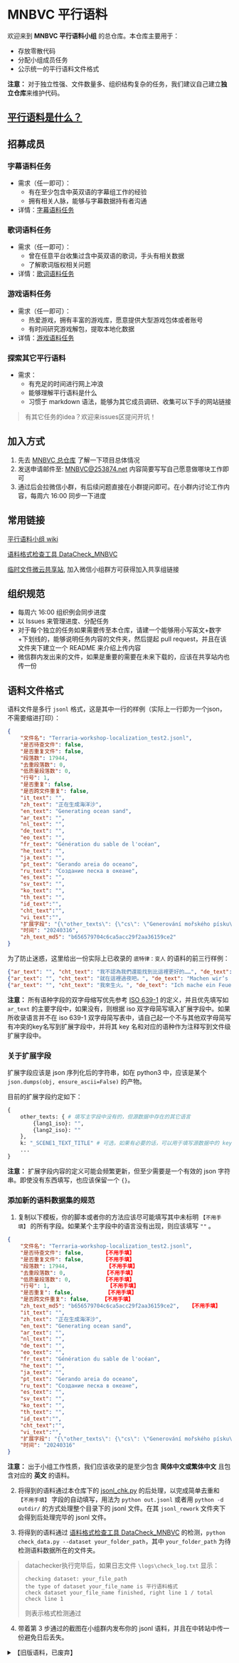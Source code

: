 <!-- # parallel_corpus_mnbvc

parallel corpus dataset from the mnbvc project

# Install the requirements

```
pip install -r requirements.txt
``` -->

#  MNBVC 平行语料


欢迎来到 **MNBVC 平行语料小组** 的总仓库。本仓库主要用于：
- 存放零散代码
- 分配小组成员任务
- 公示统一的平行语料文件格式

**注意：** 对于独立性强、文件数量多、组织结构复杂的任务，我们建议自己建立**独立仓库**来维护代码。

## [平行语料是什么？](https://en.wikipedia.org/wiki/Parallel_text)

## 招募成员

### 字幕语料任务
- 需求（任一即可）：
    - 有在至少包含中英双语的字幕组工作的经验
    - 拥有相关人脉，能够与字幕数据持有者沟通
- 详情：[字幕语料任务](https://github.com/liyongsea/parallel_corpus_mnbvc/issues/77)
### 歌词语料任务
- 需求（任一即可）：
    - 曾在任意平台收集过含中英双语的歌词，手头有相关数据
    - 了解歌词版权相关问题
- 详情：[歌词语料任务](https://github.com/liyongsea/parallel_corpus_mnbvc/issues/92)
### 游戏语料任务
- 需求（任一即可）：
    - 热爱游戏，拥有丰富的游戏库，愿意提供大型游戏包体或者账号
    - 有时间研究游戏解包，提取本地化数据
- 详情：[游戏语料任务](https://github.com/liyongsea/parallel_corpus_mnbvc/issues/82)
### 探索其它平行语料
- 需求：
    - 有充足的时间进行网上冲浪
    - 能够理解平行语料是什么
    - 习惯于 markdown 语法，能够为其它成员调研、收集可以下手的网站链接


> 有其它任务的idea？欢迎来issues区提问开坑！

## 加入方式

1. 先去 [MNBVC 总仓库](https://github.com/esbatmop/MNBVC) 了解一下项目总体情况
2. 发送申请邮件至: MNBVC@253874.net 内容简要写写自己愿意做哪块工作即可
3. 通过后会拉微信小群，有后续问题直接在小群提问即可。在小群内讨论工作内容，每周六 16:00 同步一下进度

## 常用链接

[平行语料小组 wiki](https://wiki.mnbvc.org/doku.php/pxyl)

[语料格式检查工具 DataCheck_MNBVC](https://github.com/X94521/DataCheck_MNBVC)

[临时文件微云共享站](https://www.weiyun.com/disk/sharedir/e653b09abec4e5e80bb454ef6b7f202b), 加入微信小组群方可获得加入共享组链接

## 组织规范

- 每周六 16:00 组织例会同步进度
- 以 Issues 来管理进度、分配任务
- 对于每个独立的任务如果需要传至本仓库，请建一个能够用小写英文+数字+下划线的，能够说明任务内容的文件夹，然后提起 pull request，并且在该文件夹下建立一个 README 来介绍上传内容
- 微信群内发出来的文件，如果是重要的需要在未来下载的，应该在共享站内也传一份

## 语料文件格式

语料文件是多行 `jsonl` 格式，这是其中一行的样例（实际上一行即为一个json，不需要缩进打印）：
```json
{
    "文件名": "Terraria-workshop-localization_test2.jsonl",
    "是否待查文件": false,
    "是否重复文件": false,
    "段落数": 17944,
    "去重段落数": 0,
    "低质量段落数": 0,
    "行号": 1,
    "是否重复": false,
    "是否跨文件重复": false,
    "it_text": "",
    "zh_text": "正在生成海洋沙",
    "en_text": "Generating ocean sand",
    "ar_text": "",
    "nl_text": "",
    "de_text": "",
    "eo_text": "",
    "fr_text": "Génération du sable de l'océan",
    "he_text": "",
    "ja_text": "",
    "pt_text": "Gerando areia do oceano",
    "ru_text": "Создание песка в океане",
    "es_text": "",
    "sv_text": "",
    "ko_text": "",
    "th_text": "",
    "id_text":"",
    "cht_text":"",
    "vi_text":"",
    "扩展字段": "{\"other_texts\": {\"cs\": \"Generování mořského písku\", \"pl\": \"Generowanie piasku morskiego\", \"hu\": \"Tengeri homok elhelyezése\", \"uk\": \"Генерація океанського піску\", \"tr\": \"Okyanus kumu üretme\"}}",
    "时间": "20240316",
    "zh_text_md5": "b656579704c6ca5acc29f2aa36159ce2"
}
```

为了防止迷惑，这里给出一份实际上已收录的 `底特律：变人` 的语料的前三行样例：

```json
{"ar_text": "", "cht_text": "我不認為我們還能找到比這裡更好的……", "de_text": "Wir werden nichts Besseres finden ...", "en_text": "I don't think we'll find anything better…", "eo_text": "", "es_text": "No encontraremos nada mejor.", "fr_text": "Je doute qu'on trouve mieux que ça.", "he_text": "", "id_text": "", "it_text": "Sarà difficile trovare di meglio...", "ja_text": "ここが一番マシそうね", "ko_text": "여기보다 나은 곳은 없는 것 같아...", "nl_text": "Ik denk niet dat we iets beters zullen vinden.", "pt_text": "Não vamos encontrar melhor do que isto...", "ru_text": "Вряд ли мы найдем что-то лучше.", "sv_text": "Jag tror inte att vi kommer hitta något bättre än så här.", "th_text": "", "vi_text": "", "zh_text": "我不认为我们还能找到比这里更好的……", "zh_text_md5": "dfa2ca6972a916ec64680d8f1453f85c", "低质量段落数": 0, "去重段落数": 2102, "扩展字段": "{\"other_texts\": {\"cs\": \"Myslím, že nic lepšího nenajdeme.\", \"da\": \"Vi finder nok ikke noget bedre.\", \"el\": \"Δεν νομίζω ότι θα βρούμε κάτι καλύτερο από αυτό...\", \"es_MX\": \"No creo que encontremos algo mejor...\", \"fi\": \"En usko, että löydämme mitään parempaakaan...\", \"hu\": \"Nem hiszem, hogy találunk ennél jobbat.\", \"nb\": \"Jeg tror ikke vi finner noe bedre enn dette.\", \"pl\": \"Nic lepszego raczej nie znajdziemy...\", \"pt_BR\": \"Não vamos encontrar um lugar melhor...\", \"sl\": \"\", \"tr\": \"Daha iyisini bulacağımızdan şüpheliyim...\"}}", "文件名": "DetroitBecomeHuman-parallel_corpus.jsonl", "时间": "20241001", "是否待查文件": false, "是否跨文件重复": false, "是否重复": false, "是否重复文件": false, "段落数": 12407, "行号": 1}
{"ar_text": "", "cht_text": "就在這裡過夜吧。", "de_text": "Machen wir‘s uns gemütlich.", "en_text": "Let's settle in for the night.", "eo_text": "", "es_text": "Nos quedaremos hoy aquí.", "fr_text": "Installons-nous pour la nuit.", "he_text": "", "id_text": "", "it_text": "Passeremo la notte qui.", "ja_text": "ここで寝ましょう", "ko_text": "오늘 밤은 여기서 보내자.", "nl_text": "Laten we hier vannacht blijven.", "pt_text": "Vamos instalar-nos para a noite.", "ru_text": "Будем ночевать здесь.", "sv_text": "Vi får slå oss ned för natten.", "th_text": "", "vi_text": "", "zh_text": "就在这里过夜吧。", "zh_text_md5": "59bbf0b5cef5cd943cd0ba59acd1e7c4", "低质量段落数": 0, "去重段落数": 2102, "扩展字段": "{\"other_texts\": {\"cs\": \"Tak se na noc utáboříme tady.\", \"da\": \"Lad os sove her.\", \"el\": \"Ας μείνουμε εδώ τη νύχτα.\", \"es_MX\": \"Instalémonos por hoy.\", \"fi\": \"Asetutaan tänne yöksi.\", \"hu\": \"Húzódjunk be éjszakára.\", \"nb\": \"Vi slår oss ned her for natten.\", \"pl\": \"Spróbujmy się rozgościć.\", \"pt_BR\": \"Vamos ficar aqui.\", \"sl\": \"\", \"tr\": \"Bu gecelik yerleşelim.\"}}", "文件名": "DetroitBecomeHuman-parallel_corpus.jsonl", "时间": "20241001", "是否待查文件": false, "是否跨文件重复": false, "是否重复": false, "是否重复文件": false, "段落数": 12407, "行号": 2}
{"ar_text": "", "cht_text": "我來生火。", "de_text": "Ich mache ein Feuer an.", "en_text": "I'll get a fire going.", "eo_text": "", "es_text": "Encenderé un fuego.", "fr_text": "Je vais faire du feu.", "he_text": "", "id_text": "", "it_text": "Accendo un fuoco.", "ja_text": "火をおこすよ", "ko_text": "내가 불 피울게.", "nl_text": "Ik zal vuur maken.", "pt_text": "Vou fazer uma fogueira.", "ru_text": "Я разведу огонь.", "sv_text": "Jag tänder en brasa.", "th_text": "", "vi_text": "", "zh_text": "我来生火。", "zh_text_md5": "552f113da3617f26fa2c6ca9dfa21836", "低质量段落数": 0, "去重段落数": 2102, "扩展字段": "{\"other_texts\": {\"cs\": \"Rozdělám oheň.\", \"da\": \"Jeg tænder et bål.\", \"el\": \"Θα ανάψω φωτιά.\", \"es_MX\": \"Yo prenderé una fogata.\", \"fi\": \"Minä sytytän tulen.\", \"hu\": \"Gyújtok tüzet.\", \"nb\": \"Jeg tenner opp.\", \"pl\": \"Zajmę się ogniskiem.\", \"pt_BR\": \"Vou acender o fogo.\", \"sl\": \"\", \"tr\": \"Ben ateşle uğraşayım.\"}}", "文件名": "DetroitBecomeHuman-parallel_corpus.jsonl", "时间": "20241001", "是否待查文件": false, "是否跨文件重复": false, "是否重复": false, "是否重复文件": false, "段落数": 12407, "行号": 3}
```

**注意：** 所有语种字段的双字母缩写优先参考 [ISO 639-1](https://en.wikipedia.org/wiki/List_of_ISO_639-1_codes) 的定义，并且优先填写如 `ar_text` 的主要字段中，如果没有，则根据 iso 双字母简写填入扩展字段中。如果所收录语言并不在 iso 639-1 双字母简写表中，请自己起一个不与其他双字母简写有冲突的key名写到扩展字段中，并将其 key 名和对应的语种作为注释写到文件级扩展字段中。

### 关于扩展字段

扩展字段应该是 json 序列化后的字符串，如在 python3 中，应该是某个 `json.dumps(obj, ensure_ascii=False)` 的产物。

目前的扩展字段约定如下：

```python
{
    other_texts: { # 填写主字段中没有的，但源数据中存在的其它语言
        {lang1_iso}: "",
        {lang2_iso}: ""
    },
    k: "_SCENE1_TEXT_TITLE" # 可选，如果有必要的话，可以用于填写源数据中的 key，即对齐依据
    ...
}
```

**注意：** 扩展字段内容的定义可能会频繁更新，但至少需要是一个有效的 json 字符串。即使没有东西填写，也应该保留一个 `{}`。

### 添加新的语料数据集的规范

1. 复制以下模板，你的脚本或者你的方法应该尽可能填写其中未标明 `【不用手填】` 的所有字段。如果某个主字段中的语言没有出现，则应该填写 `""` 。

```json
{
    "文件名": "Terraria-workshop-localization_test2.jsonl",
    "是否待查文件": false,      【不用手填】
    "是否重复文件": false,      【不用手填】
    "段落数": 17944,            【不用手填】
    "去重段落数": 0,            【不用手填】
    "低质量段落数": 0,          【不用手填】
    "行号": 1,                  【不用手填】
    "是否重复": false,          【不用手填】
    "是否跨文件重复": false,    【不用手填】
    "zh_text_md5": "b656579704c6ca5acc29f2aa36159ce2",   【不用手填】
    "it_text": "",
    "zh_text": "正在生成海洋沙",
    "en_text": "Generating ocean sand",
    "ar_text": "",
    "nl_text": "",
    "de_text": "",
    "eo_text": "",
    "fr_text": "Génération du sable de l'océan",
    "he_text": "",
    "ja_text": "",
    "pt_text": "Gerando areia do oceano",
    "ru_text": "Создание песка в океане",
    "es_text": "",
    "sv_text": "",
    "ko_text": "",
    "th_text": "",
    "id_text":"",
    "cht_text":"",
    "vi_text":"",
    "扩展字段": "{\"other_texts\": {\"cs\": \"Generování mořského písku\", \"pl\": \"Generowanie piasku morskiego\", \"hu\": \"Tengeri homok elhelyezése\", \"uk\": \"Генерація океанського піску\", \"tr\": \"Okyanus kumu üretme\"}}",
    "时间": "20240316"
}
```

**注意：** 出于小组工作性质，我们应该收录的是至少包含 **简体中文或繁体中文** 且包含对应的 **英文** 的语料。

2. 将得到的语料通过本仓库下的 [jsonl_chk.py](jsonl_chk.py) 的后处理，以完成简单去重和 `【不用手填】` 字段的自动填写，用法为 `python out.jsonl` 或者用 `python -d outdir/` 的方式处理整个目录下的 jsonl 文件。在其 `jsonl_rework` 文件夹下会得到后处理完毕的 jsonl 文件。

3. 将得到的语料通过 [语料格式检查工具 DataCheck_MNBVC](https://github.com/X94521/DataCheck_MNBVC) 的检测，`python check_data.py --dataset your_folder_path`，其中 `your_folder_path` 为待检测语料数据所在的文件夹。

> datachecker执行完毕后，如果日志文件 ``\logs\check_log.txt`` 显示：
> 
> ```
> checking dataset: your_file_path
> the type of dataset your_file_name is 平行语料格式
> check dataset your_file_name finished, right line 1 / total check line 1
> ```
> 
> 则表示格式检测通过

4. 带着第 3 步通过的截图在小组群内发布你的 jsonl 语料，并且在中转站中传一份避免日后丢失。


<details> <summary>【旧版语料，已废弃】</summary>

```json
{
    "文件名": "Terraria-workshop-localization_test2.jsonl",
    "是否待查文件": false,
    "是否重复文件": false,
    "段落数": 17944,
    "去重段落数": 0,
    "低质量段落数": 0,
    "段落": [
        {
            "行号": 1,
            "是否重复": false,
            "是否跨文件重复": false,
            "it_text": "",
            "zh_text": "正在生成海洋沙",
            "en_text": "Generating ocean sand",
            "ar_text": "",
            "nl_text": "",
            "de_text": "",
            "eo_text": "",
            "fr_text": "Génération du sable de l'océan",
            "he_text": "",
            "ja_text": "",
            "pt_text": "Gerando areia do oceano",
            "ru_text": "Создание песка в океане",
            "es_text": "",
            "sv_text": "",
            "ko_text": "",
            "th_text": "",
            "other1_text": "",
            "other2_text": "",
            "id_text":"",
            "cht_text":"",
            "vi_text":"",
            "扩展字段": "{\"other_texts\": {\"cs\": \"Generování mořského písku\", \"pl\": \"Generowanie piasku morskiego\", \"hu\": \"Tengeri homok elhelyezése\", \"uk\": \"Генерація океанського піску\", \"tr\": \"Okyanus kumu üretme\"}}",
            "时间": "20240316",
            "zh_text_md5": "b656579704c6ca5acc29f2aa36159ce2"
        }
    ],
    "扩展字段": "{\"other_texts_iso_map\": {\"cs\": \"捷克语\", \"pl\": \"波兰语\", \"hu\": \"匈牙利语\", \"uk\": \"乌克兰语\", \"tr\": \"土耳其语\"}}",
    "时间": "20240316"
}
```

</details>